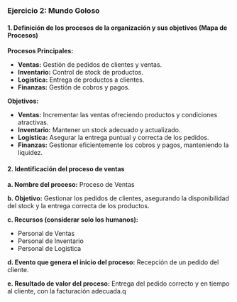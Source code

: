 ### Ejercicio 2: Mundo Goloso

#### 1. Definición de los procesos de la organización y sus objetivos (Mapa de Procesos)

**Procesos Principales:**
- **Ventas:** Gestión de pedidos de clientes y ventas.
- **Inventario:** Control de stock de productos.
- **Logística:** Entrega de productos a clientes.
- **Finanzas:** Gestión de cobros y pagos.

**Objetivos:**
- **Ventas:** Incrementar las ventas ofreciendo productos y condiciones atractivas.
- **Inventario:** Mantener un stock adecuado y actualizado.
- **Logística:** Asegurar la entrega puntual y correcta de los pedidos.
- **Finanzas:** Gestionar eficientemente los cobros y pagos, manteniendo la liquidez.

#### 2. Identificación del proceso de ventas

**a. Nombre del proceso:** Proceso de Ventas

**b. Objetivo:** Gestionar los pedidos de clientes, asegurando la disponibilidad del stock y la entrega correcta de los productos.

**c. Recursos (considerar solo los humanos):**
- Personal de Ventas
- Personal de Inventario
- Personal de Logística

**d. Evento que genera el inicio del proceso:** Recepción de un pedido del cliente.

**e. Resultado de valor del proceso:** Entrega del pedido correcto y en tiempo al cliente, con la facturación adecuada.q